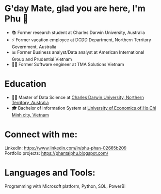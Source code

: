 # G'day Mate, glad you are here, I'm Phu  👋
+ 📚 Former research student at Charles Darwin University, Australia
+ ⚡ Former vacation employee at DCDD Department, Northern Territory Government, Australia
+ 📊 Former Business analyst/Data analyst at American International Group and Prudential Vietnam
+ 👨‍💻 Former Software engineer at TMA Solutions Vietnam


# Education
+ 👨‍🎓 Master of Data Science at <a href="https://www.cdu.edu.au/">Charles Darwin University, Northern Territory, Australia</a>
+ 🎓 Bachelor of Information System at <a href="https://www.ueh.edu.vn/">University of Economics of Ho Chi Minh city, Vietnam</a>

# Connect with me:
LinkedIn: https://www.linkedin.com/in/phu-phan-02665b209 <br/>
Portfolio projects: https://phantaiphu.blogspot.com/
<br />

# Languages and Tools:
Programming with Microsoft platform, Python, SQL, PowerBI
<br />




